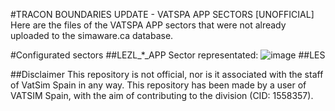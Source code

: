 #TRACON BOUNDARIES UPDATE - VATSPA APP SECTORS [UNOFFICIAL]
Here are the files of the VATSPA APP sectors that were not already uploaded to the simaware.ca database.

#Configurated sectors
##LEZL_*_APP
Sector representated:
![image](https://user-images.githubusercontent.com/115694318/233064619-cb3a3fbf-c62c-4d2d-9c34-d1d241792c34.png)
##LES

##Disclaimer
This repository is not official, nor is it associated with the staff of VatSim Spain in any way. This repository has been made by a user of VATSIM Spain, with the aim of contributing to the division (CID: 1558357).





